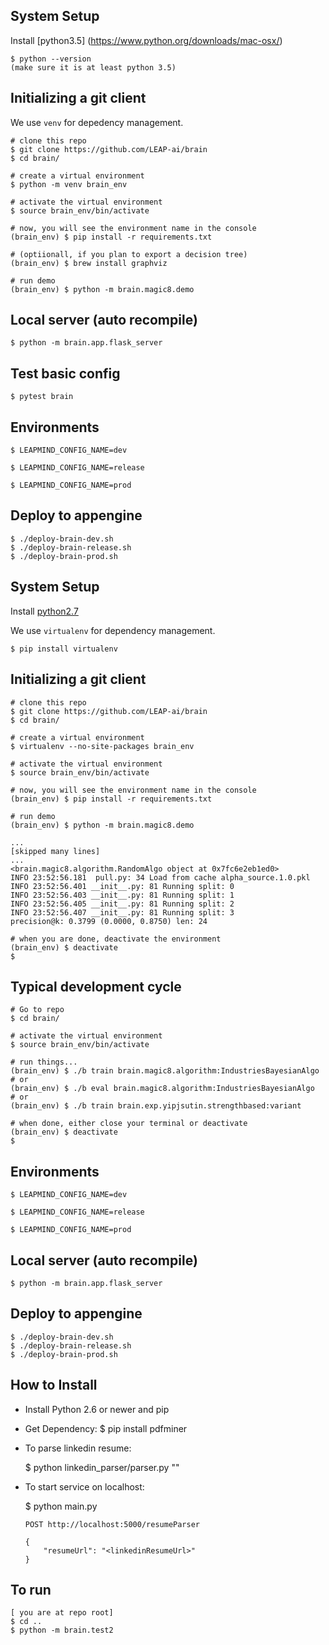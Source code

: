 
## System Setup

Install [python3.5] (https://www.python.org/downloads/mac-osx/)


```
$ python --version
(make sure it is at least python 3.5)

```

## Initializing a git client

We use `venv` for depedency management. 

```
# clone this repo
$ git clone https://github.com/LEAP-ai/brain
$ cd brain/

# create a virtual environment
$ python -m venv brain_env

# activate the virtual environment
$ source brain_env/bin/activate

# now, you will see the environment name in the console
(brain_env) $ pip install -r requirements.txt

# (optiionall, if you plan to export a decision tree)
(brain_env) $ brew install graphviz

# run demo
(brain_env) $ python -m brain.magic8.demo

```


## Local server (auto recompile)

```
$ python -m brain.app.flask_server
```


## Test basic config

```
$ pytest brain
```

## Environments

```
$ LEAPMIND_CONFIG_NAME=dev

$ LEAPMIND_CONFIG_NAME=release

$ LEAPMIND_CONFIG_NAME=prod
```

## Deploy to appengine
 	
```
$ ./deploy-brain-dev.sh
$ ./deploy-brain-release.sh
$ ./deploy-brain-prod.sh

```


## System Setup

Install [python2.7](https://www.python.org/download/releases/2.7/)

We use `virtualenv` for dependency management.
```
$ pip install virtualenv
```

## Initializing a git client

```
# clone this repo
$ git clone https://github.com/LEAP-ai/brain
$ cd brain/

# create a virtual environment
$ virtualenv --no-site-packages brain_env

# activate the virtual environment
$ source brain_env/bin/activate

# now, you will see the environment name in the console
(brain_env) $ pip install -r requirements.txt

# run demo
(brain_env) $ python -m brain.magic8.demo

...
[skipped many lines]
...
<brain.magic8.algorithm.RandomAlgo object at 0x7fc6e2eb1ed0>
INFO 23:52:56.181  pull.py: 34 Load from cache alpha_source.1.0.pkl
INFO 23:52:56.401 __init__.py: 81 Running split: 0
INFO 23:52:56.403 __init__.py: 81 Running split: 1
INFO 23:52:56.405 __init__.py: 81 Running split: 2
INFO 23:52:56.407 __init__.py: 81 Running split: 3
precision@k: 0.3799 (0.0000, 0.8750) len: 24

# when you are done, deactivate the environment
(brain_env) $ deactivate
$
```

## Typical development cycle

```
# Go to repo
$ cd brain/

# activate the virtual environment
$ source brain_env/bin/activate

# run things...
(brain_env) $ ./b train brain.magic8.algorithm:IndustriesBayesianAlgo
# or
(brain_env) $ ./b eval brain.magic8.algorithm:IndustriesBayesianAlgo
# or
(brain_env) $ ./b train brain.exp.yipjsutin.strengthbased:variant

# when done, either close your terminal or deactivate
(brain_env) $ deactivate
$

```

## Environments

```
$ LEAPMIND_CONFIG_NAME=dev

$ LEAPMIND_CONFIG_NAME=release

$ LEAPMIND_CONFIG_NAME=prod
```

## Local server (auto recompile)

```
$ python -m brain.app.flask_server
```

## Deploy to appengine
 	
```
$ ./deploy-brain-dev.sh
$ ./deploy-brain-release.sh
$ ./deploy-brain-prod.sh

```


How to Install
--------------

 * Install Python 2.6 or newer and pip
    
 * Get Dependency:
 	$ pip install pdfminer   
 
 * To parse linkedin resume:
 	
 	$ python linkedin_parser/parser.py "<linkedinResumeFilePath>"

 * To start service on localhost:

 	$ python main.py
 	
 	```
 	POST http://localhost:5000/resumeParser
 	```
 	
 	```
 	{
 		"resumeUrl": "<linkedinResumeUrl>"
 	}
 	```

 	

## To run

```
[ you are at repo root]
$ cd ..
$ python -m brain.test2
```


